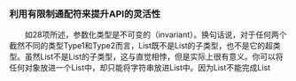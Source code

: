 ### 利用有限制通配符来提升API的灵活性

&emsp;&emsp;如28项所述，参数化类型是不可变的（invariant）。换句话说，对于任何两个截然不同的类型Type1和Type2而言，List<Type1>既不是List<Type2>的子类型，也不是它的超类型。虽然List<String>不是List<Object>的子类型，这与直觉相悖，但是实际上很有意义。你可以将任何对象放进一个List<Object>中，却只能将字符串放进List<String>中。因为List<String>不能完成List<Object>所能做的所有事情，因此它不是子类型（由Liskov替换主体，第10项）。

&emsp;&emsp;有时候，我们需要的灵活性要比不可变类型所能提供的更多，考虑第29项中的Stack类，下面是它的公共API：

```java
public class Stack<E> {
    public Stack();
    public void push(E e);
    public E pop();
    public boolean isEmpty();
}
```

&emsp;&emsp;假设我们想要增加一个方法，让它按顺序将一系列的元素全部放到堆栈中。这是第一次尝试，如下：

```java
// pushAll method without wildcard type - deficient!
public void pushAll(Iterable<E> src) {
    for (E e : src)
        push(e);
}
```

&emsp;&emsp;这个方法编译时正确无误，但是并非尽如人意。如果Iterable src的元素类型与堆栈的完全匹配，就没有问题。但是假如有一个Stack<Number>，并且调用了push(intVal)，这里的intVal就是Integer类型。这是可以的，因为Integer是Number的一个子类型。因此从逻辑上来说，下面这个方法应该也可以：

```java
Stack<Number> numberStack = new Stack<>();
Iterable<Integer> integers = ... ;
numberStack.pushAll(integers);
```

&emsp;&emsp;但是，如果尝试这么做，就会得到下面的错误信息，因为如前所述，参数化类型是不可变的：

```java
StackTest.java:7: error: incompatible types: Iterable<Integer>
cannot be converted to Iterable<Number>
        numberStack.pushAll(integers);
                            ^
```

&emsp;&emsp;幸运的是，有一种解决办法。Java提供了一种特殊的参数化类型，称作有限制的通配符类型（bounded wildcard type ），来处理类似的情况。pushAll的输入参数类型不应该为“E的Iterable接口”，而应该为“E的某个子类型的Iterable接口”，有一个通配符类型证符合此意：Iterable<? Extends E>。（使用关键字extends有些误导：回忆以下第29项中的说法，确定子类型（subtype）后，每个类型便都是自身的子类型，即便它没有将自身扩展。）我们修改以下pushAll来使用这个类型：

```java
// Wildcard type for a parameter that serves as an E producer
public void pushAll(Iterable<? extends E> src) {
    for (E e : src)
        push(e);
}
```

&emsp;&emsp;这么修改了之后，不仅Stack可以正确无误地编译，没有通过初始化的pushAll声明进行编译的客户端代码也一样可以。因为Stack及其客户端正确无误地进行了编译，你就知道一切都是类型安全的了。

&emsp;&emsp;现在假设想要编写一个popAll方法，使之与pushAll方法相呼应。popAll方法从堆栈中弹出每个元素，并将这些元素添加到指定的集合中。初次尝试编写的popAll方法可能像下面这样：

```java
// popAll method without wildcard type - deficient!
public void popAll(Collection<E> dst) {
    while (!isEmpty())
        dst.add(pop());
}
```

&emsp;&emsp;如果目标集合的元素类型与堆栈的完全匹配，这段代码编译时还是会正确无误，运行得很好。但是，也并不意味着尽如人意。假设你有一个Stack<Number>和类型Object的变量。如果从堆栈中弹出一个元素，并将它保存在该变量中，它的编译和运行都不会出错，那你为何不能也这么做呢？

```java
Stack<Number> numberStack = new Stack<Number>();
Collection<Object> objects = ... ;
numberStack.popAll(objects);
```

&emsp;&emsp;如果试着用上述的popAll版本编译这段客户端代码，就会得到一个非常类似于第一次用pushAll时所得到的错误：Collection<Object>不是Collection<Number>的子类型。这次，通配符类型同样提供了一种解决办法。popAll的输入参数类型不应该为“E的集合”，而应该为“E的某种超类的集合”（这里的超类是确定的，因此E是它自身的一个超类型[JLS, 4.10]）。仍然有一个通配符类型证实符合此意：Collection<? super E>。让我们修改popAll来使用它：

```java
// Wildcard type for parameter that serves as an E consumer
public void popAll(Collection<? super E> dst) {
    while (!isEmpty())
        dst.add(pop());
}
```

&emsp;&emsp;做了这个变动之后，Stack和客户端代码就都可以正确无误地编译了。

&emsp;&emsp;结论很明显。**为了获得最大限度的灵活性，要在表示生产者或者消费者的输入参数上使用通配符类型。** 如果某个输入参数既是生产者，又是消费者，那么通配符类型对你就没有什么好处了：因为你需要的是严格的类型匹配，这是不用任何通配符得到的。

&emsp;&emsp;下面的助记符便于让你记住要使用哪种通配符类型：

&emsp;&emsp;**PECS表示producer-extends, consumer-super**

&emsp;&emsp;换句话说，如果参数化类型表示一个T生产者，就使用<? extends T>；如果它表示一个T消费者，就使用<? super T>。在我们的Stack示例中，pushAll的src参数产生E实例供Stack使用，因此src相应的类型为Iterable<? extends E>；popAll的dst参数通过Stack消费E实例，因此dst相应的类型为Collection<? super E>。PECS这个助记符突出了使用通配符类型的基本原则。Naftalin和Wadler称之为*Get and Put Principle*[Naftalin 07,2.4]。

&emsp;&emsp;记住这个助记符，让我们看看本章前面的一些方法和构造函数声明。 第28项中的Chooser构造函数具有以下声明：

```java
public Chooser(Collection<T> choices)
```

&emsp;&emsp;此构造函数仅使用集合选项生成类型为T的值（并将其存储以供之后使用），因此其声明应使用extends T的通配符类型。这是改造后的构造函数声明：

```java
// Wildcard type for parameter that serves as an T producer
public Chooser(Collection<? extends T> choices)
```

&emsp;&emsp;这一变化实际上有什么区别吗？事实上，的确有区别。假设你有一个List<Integer>，并且你想将其传递给Chooser<Number>的构造函数。 这不会使用原始声明进行编译，但是一旦将有限制的通配符类型添加到声明中，它就会执行。

&emsp;&emsp;现在让我们看看第30项中的union方法。下面是声明：

```java
public static <E> Set<E> union(Set<E> s1, Set<E> s2)
```

&emsp;&emsp;s1和s2这两个参数都是E的生产者，所以根据PECS，这个声明应该是：

```java
public static <E> Set<E> union(Set<? extends E> s1, Set<? extends E> s2)
```

&emsp;&emsp;注意返回类型仍然是Set<E>。**不要用通配符类型作为返回类型。** 除了为用户提供额外的灵活性之外，它还会强制用户在客户端代码中使用通配符类型。通过修改之后，此代码将干净地编译（With the revised declaration, this code will compile cleanly）：

```java
Set<Integer> integers = Set.of(1, 3, 5);
Set<Double> doubles = Set.of(2.0, 4.0, 6.0);
Set<Number> numbers = union(integers, doubles);
```

&emsp;&emsp;如果使用得当，通配符类型对于类的用户来说几乎是无形的。它们使方法能够接受它们应该接受的参数，并拒绝那些应该拒绝的参数。**如果类的使用者必须考虑通配符类型，类的API或许就会出错。**

&emsp;&emsp;在Java 8之前，类型推导（type inference）规则不够聪明，无法处理以前的代码片段，这需要编译器使用上下文指定的返回类型（或目标类型）来推断E的类型。union调用的目标类型前面显示的是Set<Number>。如果你尝试在早期版本的java中编译片段（适当替换Set.of工厂((with an appropriate replacement for the Set.of factory)），你将收到一个很长的，错综复杂的错误消息，如下所示：

```java
Union.java:14: error: incompatible types
        Set<Number> numbers = union(integers, doubles);
                                  ^
 required: Set<Number>
 found: Set<INT#1>
 where INT#1,INT#2 are intersection types:
    INT#1 extends Number,Comparable<? extends INT#2>
    INT#2 extends Number,Comparable<?>
```

&emsp;&emsp;幸运的是，有一种办法可以处理这种错误。如果编译器不能推断你希望它拥有的类型，可以通过一个*显示的类型参数（explicit type argument）* [JLS, 15.12]来告诉它要使用哪种类型。甚至在Java 8中引入目标类型之前，这不是你经常需要做的事情，这很好，因为显式类型参数并不是很好。通过添加显式类型参数，如此处所示，代码片段在Java 8之前的版本中准确无误地编译：

```java
// Explicit type parameter - required prior to Java 8
Set<Number> numbers = Union.<Number>union(integers, doubles);
```

&emsp;&emsp;接下来，我们把注意力转向第30项中的max方法。以下是初始的声明：

```java
public static <T extends Comparable<T>> T max(List<T> list)
```

&emsp;&emsp;下面是修改过的使用通配符类型的声明：

```java
public static <T extends Comparable<? super T>> T max( List<? extends T> list)
```

&emsp;&emsp;为了从初始声明中得到修改后的版本，要应用PECS转换两次。最直接的是运用到参数list。它产生T实例，因此将类型从List<T>改成List<? extends T>。更灵活的是运用到类型参数T。这是我们第一次见到将通配符运用到类型参数。最初T被指定用来扩展Comparable<T>，但是T的comparable消费T实例（并产生表示顺序关系的整值）。因此，参数化；类型Comparable<T>被有限制通配符类型Comparable<? super T>取代。comparables始终是消费者，因此**使用时始终应该是Comparable<? super T>优先于Comparable<\T>。** 对于comparator也一样，因此**使用时始终应该是Comparator<? super T>优先于Comparator<\T>。**

&emsp;&emsp;修改过的max声明可能是整本书中最复杂的方法声明了。所增加的复杂代码真的起作用了么？是的，起作用了。下面是一个简单的列表实例，在初始的声明中不允许这样，修改过的版本则可以：

```java
List<ScheduledFuture<?>> scheduledFutures = ... ;
```

&emsp;&emsp;不能将处事方法声明运用给这个列表的原因在于ScheduledFuture没有实现Comparable<ScheduledFuture>接口。相反，它是扩展Comparable<Delayed>接口的Delayed接口的子接口。换句话说，ScheduledFuture实例并非只能与其他ScheduledFuture实例相比较；它可以与任何Delayed实例相比较，这就足以导致初始声明时就会被拒绝。更一般的说，通配符需要支持不直接实现Comparable（或Comparator）类型的类型（支持扩展类型）（More generally, the wildcard is required to support types that do not implement Comparable (or Comparator) directly but extend a type that does.）

&emsp;&emsp;还有一个与通配符相关的话题需要讨论。类型参数和通配符之间存在二义性，可以使用其中一个声明许多方法。例如：以下是可能的两种静态方法声明，来交换列表中两个索引的项目。第一个使用无限制类型参数（第30项），第二个使用无限制通配符：

```java
// Two possible declarations for the swap method
public static <E> void swap(List<E> list, int i, int j);
public static void swap(List<?> list, int i, int j);
```

&emsp;&emsp;你更喜欢这两种方法中的哪一种呢？为什么？在公共API中，第二种更好一些，因为它更简单。将它传到一个列表中————任何列表————方法就会交换被索引的元素。不用担心类型参数。不用担心类型参数。一般来说，**如果类型参数只在方法声明中出现一次，就可以用通配符取代它。** 如果是无限制的类型参数，使用无限制的通配符取代它；如果是有限制的类型参数，就用有限制的通配符取代它。

&emsp;&emsp;将第二中声明用于swap方法会有一个问题，它优先使用通配符而非类型参数：下面这个简单的实现都不能编译：

```java
public static void swap(List<?> list, int i, int j) {
    list.set(i, list.set(j, list.get(i)));
}
```
&emsp;&emsp;试着编译时会产生这条没有什么用处的错误消息：

```java
Swap.java:5: error: incompatible types: Object cannot be
converted to CAP#1
        list.set(i, list.set(j, list.get(i)));
                                        ^
 where CAP#1 is a fresh type-variable:
 CAP#1 extends Object from capture of ?
```

&emsp;&emsp;不能将元素放回到刚刚从中取出来的列表中，这似乎不太对劲。问题在于list的类型为List<?>，你不能把null之外的任何值放到List<?>中。幸运的是，有一种方式可以实现这个方法，无需求助于不安全的转换或者原生态类型（raw type）。这种想法就是编写一个私有的辅助方法来捕捉通配符类型。为了捕捉类型，辅助方法必须是泛型方法，像下面这样：

```java
public static void swap(List<?> list, int i, int j) {
    swapHelper(list, i, j);
}

// Private helper method for wildcard capture
private static <E> void swapHelper(List<E> list, int i, int j) {
    list.set(i, list.set(j, list.get(i)));
}
```

&emsp;&emsp;swapHelper方法知道list是一个List<E>。因此，它知道从这个列表中去除的任何值均为E类型，并且知道将E类型的任何值放进列表都是安全的。swap这个有些费解的实现编译起来却是正确无误的。它允许我们导出swap这个比较好的基于通配符的声明，同时在内部利用更加复杂的泛型方法。swap方法的客户端不一定要面对更加复杂得swapHelper声明，但是它们的确从中受益。值得注意的是，辅助方法恰好具有我们认为对公共方法过于复杂的签名。

&emsp;&emsp;总而言之，在API中使用通配符类型虽然比较需要技巧，但是使API变得灵活得多。如果编写的是将被广泛使用的类库，则一定要适当地利用通配符类型。记住基本的原则：producer-extends, consumer-super (PECS)。还要记住所有的comparable和comparator都是消费者。
